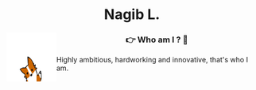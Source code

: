 <h1 align="center">Nagib L.</h1>
<img align="left" width="100" height="100" src="./hi.gif" />
<h3 align="center">👉 Who am I ? 🤏</h3>
Highly ambitious, hardworking and innovative, that's who I am.
<!-- <img src="https://img.shields.io/badge/GIT-E44C30?style=for-the-badge&logo=git&logoColor=white"/> -->
